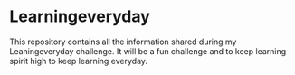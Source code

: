 # Learningeveryday

This repository contains all the information shared during my Leaningeveryday challenge. It will be a fun challenge and to keep learning spirit high to keep learning everyday. 
